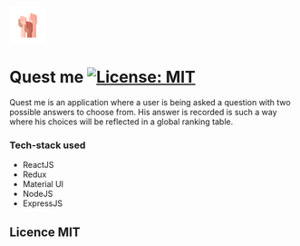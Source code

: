 ![Quest me logo](./src/images/logo.png)

# Quest me [![License: MIT](https://img.shields.io/badge/License-MIT-yellow.svg)](https://opensource.org/licenses/MIT)

Quest me is an application where a user is being asked a question with two possible answers to choose from. His answer is recorded is such a way where his choices will be reflected in a global ranking table.

### Tech-stack used

- ReactJS
- Redux
- Material UI
- NodeJS
- ExpressJS

## Licence MIT
